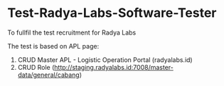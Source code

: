 # Test-Radya-Labs-Software-Tester
To fullfil the test recruitment for Radya Labs 

The test is based on APL page:
1. CRUD Master APL - Logistic Operation Portal (radyalabs.id)
2. CRUD Role (http://staging.radyalabs.id:7008/master-data/general/cabang)
